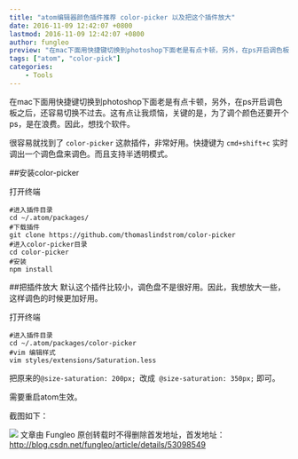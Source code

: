 ```yaml
---
title: "atom编辑器颜色插件推荐 color-picker 以及把这个插件放大"
date: 2016-11-09 12:42:07 +0800
lastmod: 2016-11-09 12:42:07 +0800
author: fungleo
preview: "在mac下面用快捷键切换到photoshop下面老是有点卡顿，另外，在ps开启调色板之后，还容易切换不过去。这有点让我烦恼，关键的是，为了调个颜色还要开个ps，是在浪费。因此，想找个软件。很容易就找到了color-picker这款插件，非常好用。快捷键为cmd+shift+c实时调出一个调色盘来调色。而且支持半透明模式。安装color-picker打开终端#进入插件目录cd~/.atom"
tags: ["atom", "color-pick"]
categories:
    - Tools
---
```


在mac下面用快捷键切换到photoshop下面老是有点卡顿，另外，在ps开启调色板之后，还容易切换不过去。这有点让我烦恼，关键的是，为了调个颜色还要开个ps，是在浪费。因此，想找个软件。

很容易就找到了 `color-picker` 这款插件，非常好用。快捷键为 `cmd+shift+c` 实时调出一个调色盘来调色。而且支持半透明模式。

##安装color-picker

打开终端
```shell
#进入插件目录
cd ~/.atom/packages/
#下载插件
git clone https://github.com/thomaslindstrom/color-picker
#进入color-picker目录
cd color-picker
#安装
npm install
```

##把插件放大
默认这个插件比较小，调色盘不是很好用。因此，我想放大一些，这样调色的时候更加好用。

打开终端
```shell
#进入插件目录
cd ~/.atom/packages/color-picker
#vim 编辑样式
vim styles/extensions/Saturation.less
```
把原来的`@size-saturation: 200px; `改成` @size-saturation: 350px;` 即可。

需要重启atom生效。

截图如下：

![](https://raw.githubusercontent.com/fengcms/articles/master/image/45/82c6f9bbba4fc45d2bef58d9a1a7d7.png)
文章由 Fungleo 原创转载时不得删除首发地址，首发地址：http://blog.csdn.net/fungleo/article/details/53098549 